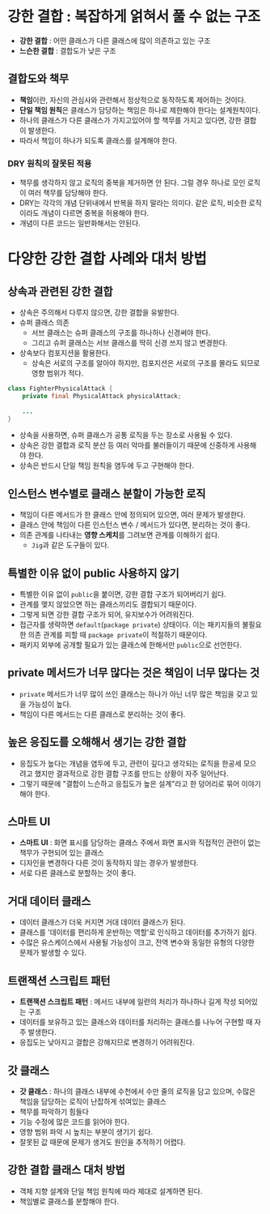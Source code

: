 # 강한 결합 : 복잡하게 얽혀서 풀 수 없는 구조
- **강한 결합** : 어떤 클래스가 다른 클래스에 많이 의존하고 있는 구조
- **느슨한 결합** : 결합도가 낮은 구조

## 결합도와 책무
- **책임**이란, 자신의 관심사와 관련해서 정상적으로 동작하도록 제어하는 것이다.
- **단일 책임 원칙**은 클래스가 담당하는 책임은 하나로 제한해야 한다는 설계원칙이다.
- 하나의 클래스가 다른 클래스가 가지고있어야 할 책무를 가지고 있다면, 강한 결합이 발생한다.
- 따라서 책임이 하나가 되도록 클래스를 설계해야 한다.

### DRY 원칙의 잘못된 적용
- 책무를 생각하지 않고 로직의 중복을 제거하면 안 된다. 그럴 경우 하나로 모인 로직이 여러 책무를 담당해야 한다.
- DRY는 각각의 개념 단위내에서 반복을 하지 말라는 의미다. 같은 로직, 비슷한 로직이라도 개념이 다르면 중복을 허용해야 한다.
- 개념이 다른 코드는 일반화해서는 안된다.

# 다양한 강한 결합 사례와 대처 방법
## 상속과 관련된 강한 결합
- 상속은 주의해서 다루지 않으면, 강한 결합을 유발한다.
- 슈퍼 클래스 의존
  - 서브 클래스는 슈퍼 클래스의 구조를 하나하나 신경써야 한다.
  - 그리고 슈퍼 클래스는 서브 클래스를 딱히 신경 쓰지 않고 변경한다.
- 상속보다 컴포지션을 활용한다.
  - 상속은 서로의 구조를 알아야 하지만, 컴포지션은 서로의 구조를 몰라도 되므로 영향 범위가 적다.

```java
class FighterPhysicalAttack {
    private final PhysicalAttack physicalAttack;
    
    ...
}
```

- 상속을 사용하면, 슈퍼 클래스가 공통 로직을 두는 장소로 사용될 수 있다.
- 상속은 강한 결합과 로직 분산 등 여러 악마를 불러들이기 때문에 신중하게 사용해야 한다.
- 상속은 반드시 단일 책임 원칙을 염두에 두고 구현해야 한다.

## 인스턴스 변수별로 클래스 분할이 가능한 로직
- 책임이 다른 메서드가 한 클래스 안에 정의되어 있으면, 여러 문제가 발생한다.
- 클래스 안에 책임이 다른 인스턴스 변수 / 메서드가 있다면, 분리하는 것이 좋다.
- 의존 관계를 나타내는 **영향 스케치**를 그려보면 관계를 이해하기 쉽다.
  - `Jig`과 같은 도구들이 있다.

## 특별한 이유 없이 public 사용하지 않기
- 특별한 이유 없이 `public`을 붙이면, 강한 결합 구조가 되어버리기 쉽다.
- 관계를 맺지 않았으면 하는 클래스끼리도 결합되기 때문이다.
- 그렇게 되면 강한 결합 구조가 되어, 유지보수가 어려워진다.
- 접근자를 생략하면 `default`(`package private`) 상태이다. 이는 패키지들의 불필요한 의존 관계를 피할 때 `package private`이 적절하기 때문이다.
- 패키지 외부에 공개할 필요가 있는 클래스에 한해서만 `public`으로 선언한다.

## private 메서드가 너무 많다는 것은 책임이 너무 많다는 것
- `private` 메서드가 너무 많이 쓰인 클래스는 하나가 아닌 너무 많은 책임을 갖고 있을 가능성이 높다.
- 책임이 다른 메서드는 다른 클래스로 분리하는 것이 좋다.

## 높은 응집도를 오해해서 생기는 강한 결합
- 응집도가 높다는 개념을 염두에 두고, 관련이 깊다고 생각되는 로직을 한공세 모으려고 했지만 결과적으로 강한 결합 구조를 만드는 상황이 자주 일어난다.
- 그렇기 때문에 "결합이 느슨하고 응집도가 높은 설계"라고 한 덩어리로 묶어 이야기해야 한다.

## 스마트 UI
- **스마트 UI** : 화면 표시를 담당하는 클래스 주에서 화면 표시와 직접적인 관련이 없는 책무가 구현되어 있는 클래스
- 디자인을 변경하다 다른 것이 동작하지 않는 경우가 발생한다.
- 서로 다른 클래스로 분할하는 것이 좋다.

## 거대 데이터 클래스
- 데이터 클래스가 더욱 커지면 거대 데이터 클래스가 된다.
- 클래스를 '데이터를 편리하게 운반하는 역할'로 인식하고 데이터를 추가하기 쉽다.
- 수많은 유스케이스에서 사용될 가능성이 크고, 전역 변수와 동일한 유형의 다양한 문제가 발생할 수 있다.

## 트랜잭션 스크립트 패턴
- **트랜잭션 스크립트 패턴** : 메서드 내부에 일련의 처리가 하나하나 길게 작성 되어있는 구조
- 데이터를 보유하고 있는 클래스와 데이터를 처리하는 클래스를 나누어 구현할 때 자주 발생한다.
- 응집도는 낮아지고 결합은 강해지므로 변경하기 어려워진다.

## 갓 클래스
- **갓 클래스** : 하나의 클래스 내부에 수천에서 수만 줄의 로직을 담고 있으며, 수많은 책임을 담당하는 로직이 난잡하게 섞여있는 클래스
- 책무를 파악하기 힘들다
- 기능 수정에 많은 코드를 읽어야 한다.
- 영향 범위 파악 시 높치는 부분이 생기기 쉽다.
- 잘못된 값 때문에 문제가 생겨도 원인을 추적하기 어렵다.

## 강한 결합 클래스 대처 방법
- 객체 지향 설계와 단일 책임 원칙에 따라 제대로 설계하면 된다.
- 책임별로 클래스를 분할해야 한다.
